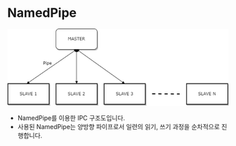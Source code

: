 # NamedPipe

![IPC구조도](IPC구조도.png)  
- NamedPipe를 이용한 IPC 구조도입니다.  
- 사용된 NamedPipe는 양방향 파이프로서 일련의 읽기, 쓰기 과정을 순차적으로 진행합니다.  
